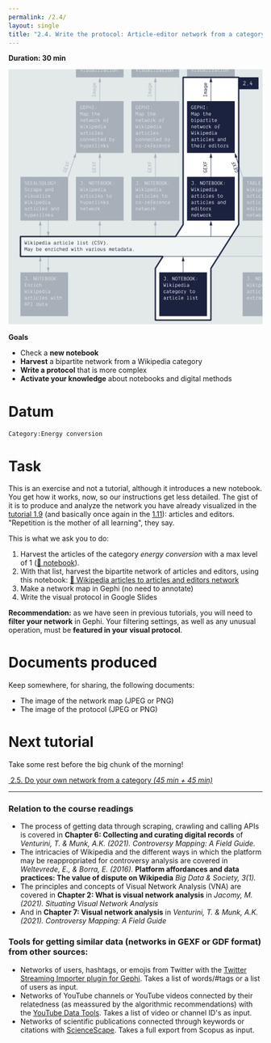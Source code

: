 ```yaml
---
permalink: /2.4/
layout: single
title: "2.4. Write the protocol: Article-editor network from a category"
---
```


**Duration: 30 min**

[
	![Overview tuto 2.4](../assets/images/2-4.jpg)
](../assets/images/2-4.jpg)

**Goals**
* Check a **new notebook**
* **Harvest** a bipartite network from a Wikipedia category
* **Write a protocol** that is more complex
* **Activate your knowledge** about notebooks and digital methods

# Datum

```
Category:Energy conversion
```

# Task

This is an exercise and not a tutorial, although it introduces a new notebook. You get how it works, now, so our instructions get less detailed. The gist of it is to produce and analyze the network you have already visualized in the [tutorial 1.9](../1.9/) (and basically once again in the [1.11](../1.11/)): articles and editors. "Repetition is the mother of all learning", they say.

This is what we ask you to do:
1. Harvest the articles of the category *energy conversion* with a max level of 1 ([🍉&nbsp;notebook](https://colab.research.google.com/github/jacomyma/mapping-controversies/blob/main/notebooks/Wikipedia_category_to_article_list.ipynb)).
1. With that list, harvest the bipartite network of articles and editors, using this notebook: [🍄&nbsp;Wikipedia articles to articles and editors network](https://colab.research.google.com/github/jacomyma/mapping-controversies/blob/main/notebooks/Wikipedia_articles_to_articles_and_editors_network.ipynb)
1. Make a network map in Gephi (no need to annotate)
1. Write the visual protocol in Google Slides

**Recommendation:** as we have seen in previous tutorials, you will need to **filter your network** in Gephi. Your filtering settings, as well as any unusual operation, must be **featured in your visual protocol**.

# Documents produced

Keep somewhere, for sharing, the following documents:
* The image of the network map (JPEG or PNG)
* The image of the protocol (JPEG or PNG)

# Next tutorial

Take some rest before the big chunk of the morning!

[<i class="fas fa-forward"></i>&nbsp;2.5. Do your own network from a category *(45 min + 45 min)*](../2.5/)

---

### Relation to the course readings

* The process of getting data through scraping, crawling and calling APIs is covered in **Chapter 6: Collecting and curating digital records** of *Venturini, T. & Munk, A.K. (2021). Controversy Mapping: A Field Guide.*
* The intricacies of Wikipedia and the different ways in which the platform may be reappropriated for controversy analysis are covered in *Weltevrede, E., & Borra, E. (2016).* **Platform affordances and data practices: The value of dispute on Wikipedia**
*Big Data & Society, 3(1).*
* The principles and concepts of Visual Network Analysis (VNA) are covered in **Chapter 2: What is visual network analysis** in *Jacomy, M. (2021). Situating Visual Network Analysis*
* And in **Chapter 7: Visual network analysis** in *Venturini, T. & Munk, A.K. (2021). Controversy Mapping: A Field Guide*

### Tools for getting similar data (networks in GEXF or GDF format) from other sources:

* Networks of users, hashtags, or emojis from Twitter with the [Twitter Streaming Importer plugin for Gephi](https://github.com/seinecle/gephi-tutorials/blob/master/src/main/asciidoc/en/plugins/twitter-streaming-importer-en.adoc). Takes a list of words/#tags or a list of users as input.
* Networks of YouTube channels or YouTube videos connected by their relatedness (as meassured by the algorithmic recommendations) with the [YouTube Data Tools](https://tools.digitalmethods.net/netvizz/youtube/). Takes a list of video or channel ID's as input.
* Networks of scientific publications connected through keywords or citations with [ScienceScape](http://medialab.github.io/sciencescape/). Takes a full export from Scopus as input.

